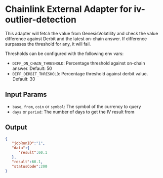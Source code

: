 # Chainlink External Adapter for iv-outlier-detection

This adapter will fetch the value from GenesisVolatility and check the value difference against Derbit and the latest
on-chain answer. If difference surpasses the threshold for any, it will fail.

Thresholds can be configured with the following env vars:

- `DIFF_ON_CHAIN_THRESHOLD`: Percentage threshold against on-chain answer. Default: 50
- `DIFF_DERBIT_THRESHOLD`: Percentage threshold against derbit value. Default: 30

## Input Params

- `base`, `from`, `coin` or `symbol`: The symbol of the currency to query
- `days` or `period`: The number of days to get the IV result from

## Output

```json
{
   "jobRunID":"1",
   "data":{
      "result":60.1
   },
   "result":60.1,
   "statusCode":200
}
```

